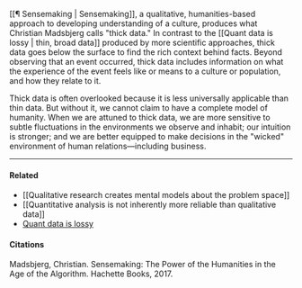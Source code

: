 [[¶ Sensemaking | Sensemaking]], a qualitative, humanities-based approach to developing understanding of a culture, produces what Christian Madsbjerg calls "thick data." In contrast to the [[Quant data is lossy | thin, broad data]] produced by more scientific approaches, thick data goes below the surface to find the rich context behind facts. Beyond observing that an event occurred, thick data includes information on what the experience of the event feels like or means to a culture or population, and how they relate to it.

Thick data is often overlooked because it is less universally applicable than thin data. But without it, we cannot claim to have a complete model of humanity. When we are attuned to thick data, we are more sensitive to subtle fluctuations in the environments we observe and inhabit; our intuition is stronger; and we are better equipped to make decisions in the "wicked" environment of human relations—including business.

---

#### Related

-   [[Qualitative research creates mental models about the problem space]]
-   [[Quantitative analysis is not inherently more reliable than qualitative data]]
-   [Quant data is lossy](https://publish.obsidian.md/mobydiction/notes/Quant+data+is+lossy)

#### Citations

Madsbjerg, Christian. Sensemaking: The Power of the Humanities in the Age of the Algorithm. Hachette Books, 2017.